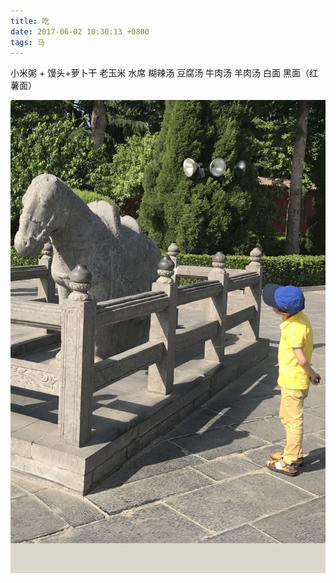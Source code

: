 ```yaml
---
title: 吃
date: 2017-06-02 10:30:13 +0800
tags: 马
---
```

小米粥  + 馒头+萝卜干
老玉米
 水席  糊辣汤 豆腐汤 牛肉汤 羊肉汤 白面 黑面（红薯面）

![horse](../../assets/images/horse.JPG)